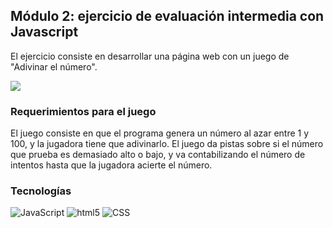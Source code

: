 ## Módulo 2: ejercicio de evaluación intermedia con Javascript

El ejercicio consiste en desarrollar una página web con un juego de "Adivinar el número".

![](https://github.com/vtendero/random-number-game/blob/master/images/Readme.JPG)


### Requerimientos para el juego
El juego consiste en que el programa genera un número al azar entre 1 y 100, y la jugadora tiene que adivinarlo. El juego da pistas sobre si el número que prueba es demasiado alto o bajo, y va contabilizando el número de intentos hasta que la jugadora acierte el número.

### Tecnologías

![JavaScript](https://img.shields.io/badge/-JavaScript-black?style=flat&logo=javascript&logoColor=yellow) 
![html5](https://img.shields.io/badge/-HTML5-black?style=flat&logo=html5) 
![CSS](https://img.shields.io/badge/-CSS3-black?style=flat&logo=css3&logoColor=blue)
